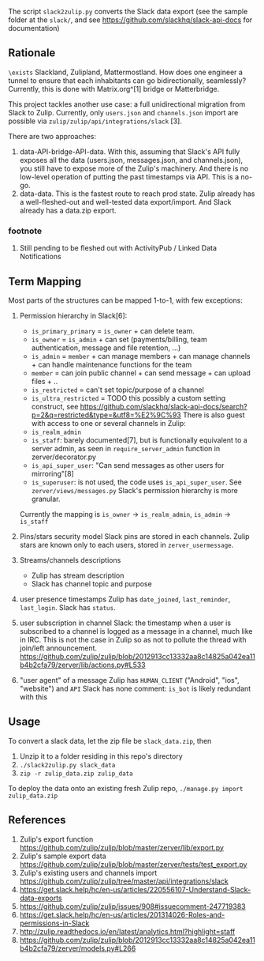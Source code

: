 The script `slack2zulip.py` converts the Slack data export (see the sample
folder at the `slack/`, and see https://github.com/slackhq/slack-api-docs for
documentation)

## Rationale

`\exists` Slackland, Zulipland, Mattermostland. How does one engineer a tunnel
to ensure that each inhabitants can go bidirectionally, seamlessly? Currently,
this is done with Matrix.org^[1] bridge or Matterbridge.

This project tackles another use case: a full unidirectional migration from
Slack to Zulip.  Currently, only `users.json` and `channels.json` import are
possible via `zulip/zulip/api/integrations/slack` [3].

There are two approaches:
1. data-API-bridge-API-data. With this, assuming that Slack's API fully
   exposes all the data (users.json, messages.json, and channels.json), you
   still have to expose more of the Zulip's machinery.  And there is no
   low-level operation of putting the past timestamps via API.  This is a no-go.
2. data-data. This is the fastest route to reach prod state. Zulip already has a
   well-fleshed-out and well-tested data export/import. And Slack already has a
   data.zip export.

### footnote
1. Still pending to be fleshed out with ActivityPub / Linked Data Notifications

## Term Mapping

Most parts of the structures can be mapped 1-to-1, with few exceptions:
1. Permission hierarchy
   in Slack[6]:
   * `is_primary_primary` = `is_owner` + can delete team.
   * `is_owner` = `is_admin` + can set (payments/billing, team authentication,
                  message and file retention, ...)
   * `is_admin` = `member` + can manage members + can manage channels + can handle
                maintenance functions for the team
   * `member` = can join public channel + can send message + can upload files + ..
   * `is_restricted` = can't set topic/purpose of a channel
   * `is_ultra_restricted` = TODO this possibly a custom setting construct, see https://github.com/slackhq/slack-api-docs/search?p=2&q=restricted&type=&utf8=%E2%9C%93
   There is also guest with access to one or several channels
   in Zulip:
   * `is_realm_admin`
   * `is_staff`: barely documented[7], but is functionally equivalent to a
     server admin, as seen in `require_server_admin` function in
     zerver/decorator.py
   * `is_api_super_user`: "Can send messages as other users for mirroring"[8]
   * `is_superuser`: is not used, the code uses `is_api_super_user`. See
     `zerver/views/messages.py`
   Slack's permission hierarchy is more granular.

   Currently the mapping is `is_owner` -> `is_realm_admin`, `is_admin` -> `is_staff`
2. Pins/stars security model
   Slack pins are stored in each channels.
   Zulip stars are known only to each users, stored in `zerver_usermessage`.
3. Streams/channels descriptions
   - Zulip has stream description
   - Slack has channel topic and purpose
4. user presence timestamps
   Zulip has `date_joined`, `last_reminder`, `last_login`.
   Slack has `status`.
5. user subscription in channel
   Slack: the timestamp when a user is subscribed to a channel is logged as a
   message in a channel, much like in IRC. This is not the case in Zulip so as
   not to pollute the thread with join/left announcement.
https://github.com/zulip/zulip/blob/2012913cc13332aa8c14825a042ea11b4b2cfa79/zerver/lib/actions.py#L533
6. "user agent" of a message
   Zulip has `HUMAN_CLIENT` ("Android", "ios", "website") and `API`
   Slack has none
   comment: `is_bot` is likely redundant with this

## Usage

To convert a slack data, let the zip file be `slack_data.zip`, then
1. Unzip it to a folder residing in this repo's directory
2. `./slack2zulip.py slack_data`
3. `zip -r zulip_data.zip zulip_data`

To deploy the data onto an existing fresh Zulip repo,
`./manage.py import zulip_data.zip`

## References

1. Zulip's export function https://github.com/zulip/zulip/blob/master/zerver/lib/export.py
2. Zulip's sample export data https://github.com/zulip/zulip/blob/master/zerver/tests/test_export.py
3. Zulip's existing users and channels import https://github.com/zulip/zulip/tree/master/api/integrations/slack
4. https://get.slack.help/hc/en-us/articles/220556107-Understand-Slack-data-exports
5. https://github.com/zulip/zulip/issues/908#issuecomment-247719383
6. https://get.slack.help/hc/en-us/articles/201314026-Roles-and-permissions-in-Slack
7. http://zulip.readthedocs.io/en/latest/analytics.html?highlight=staff
8. https://github.com/zulip/zulip/blob/2012913cc13332aa8c14825a042ea11b4b2cfa79/zerver/models.py#L266
